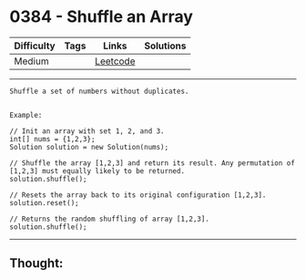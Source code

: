 # 0384 - Shuffle an Array

Difficulty  | Tags | Links | Solutions
----------- | ---- | ----- | -----
Medium |  | [Leetcode](https://leetcode.com/problems/shuffle-an-array/description/) |


-----------

```
Shuffle a set of numbers without duplicates.


Example:

// Init an array with set 1, 2, and 3.
int[] nums = {1,2,3};
Solution solution = new Solution(nums);

// Shuffle the array [1,2,3] and return its result. Any permutation of [1,2,3] must equally likely to be returned.
solution.shuffle();

// Resets the array back to its original configuration [1,2,3].
solution.reset();

// Returns the random shuffling of array [1,2,3].
solution.shuffle();
```

-----------

## Thought:
